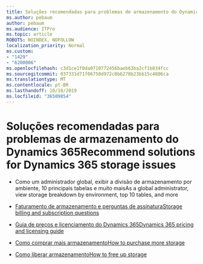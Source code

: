 ```yaml
---
title: Soluções recomendadas para problemas de armazenamento do Dynamics 365
ms.author: pebaum
author: pebaum
ms.audience: ITPro
ms.topic: article
ROBOTS: NOINDEX, NOFOLLOW
localization_priority: Normal
ms.custom:
- "1429"
- "6200006"
ms.openlocfilehash: c3d1ce1f0da0710772456baeb63ba2cf1b834fcc
ms.sourcegitcommit: 037331d71f06750d972c0b6278b23bb15c4806ca
ms.translationtype: MT
ms.contentlocale: pt-BR
ms.lasthandoff: 10/18/2019
ms.locfileid: "36509854"
---
```

# <a name="recommend-solutions-for-dynamics-365-storage-issues"></a><span data-ttu-id="0238b-102">Soluções recomendadas para problemas de armazenamento do Dynamics 365</span><span class="sxs-lookup"><span data-stu-id="0238b-102">Recommend solutions for Dynamics 365 storage issues</span></span>

* <span data-ttu-id="0238b-103">Como um administrador global, exibir a divisão de armazenamento por ambiente, 10 principais tabelas e muito mais</span><span class="sxs-lookup"><span data-stu-id="0238b-103">As a global administrator, view storage breakdown by environment, top 10 tables, and more</span></span>

* [<span data-ttu-id="0238b-104">Faturamento de armazenamento e perguntas de assinatura</span><span class="sxs-lookup"><span data-stu-id="0238b-104">Storage billing and subscription questions</span></span>](https://docs.microsoft.com/dynamics365/customer-engagement/admin/contact-information-microsoft-dynamics-365-online-billing-support)

* [<span data-ttu-id="0238b-105">Guia de preços e licenciamento do Dynamics 365</span><span class="sxs-lookup"><span data-stu-id="0238b-105">Dynamics 365 pricing and licensing guide</span></span>](https://dynamics.microsoft.com/pricing/)

* [<span data-ttu-id="0238b-106">Como comprar mais armazenamento</span><span class="sxs-lookup"><span data-stu-id="0238b-106">How to purchase more storage</span></span>](https://docs.microsoft.com/dynamics365/customer-engagement/admin/manage-storage#add-storage-to-dynamics-365-online)

* [<span data-ttu-id="0238b-107">Como liberar armazenamento</span><span class="sxs-lookup"><span data-stu-id="0238b-107">How to free up storage</span></span>](https://docs.microsoft.com/dynamics365/customer-engagement/admin/free-storage-space)
